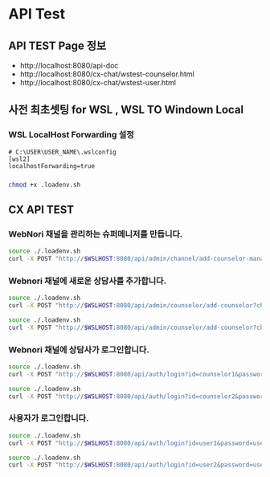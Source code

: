 # API Test

## API TEST Page 정보
- http://localhost:8080/api-doc
- http://localhost:8080/cx-chat/wstest-counselor.html
- http://localhost:8080/cx-chat/wstest-user.html


## 사전 최초셋팅 for WSL , WSL TO Windown Local

### WSL LocalHost Forwarding 설정
```
# C:\USER\USER_NAME\.wslconfig
[wsl2]
localhostForwarding=true
```

###
```bash
chmod +x .loadenv.sh
```
## CX API TEST

### WebNori 채널을 관리하는 슈퍼메니저를 만듭니다.

```bash
source ./.loadenv.sh
curl -X POST "http://$WSLHOST:8080/api/admin/channel/add-counselor-manager?channel=webnori"  
```

### Webnori 채널에 새로운 상담사를 추가합니다.

```bash
source ./.loadenv.sh
curl -X POST "http://$WSLHOST:8080/api/admin/counselor/add-counselor?channel=webnori&id=counselor1"
```

```bash
source ./.loadenv.sh
curl -X POST "http://$WSLHOST:8080/api/admin/counselor/add-counselor?channel=webnori&id=counselor2"
```

### Webnori 채널에 상담사가 로그인합니다.

```bash
source ./.loadenv.sh
curl -X POST "http://$WSLHOST:8080/api/auth/login?id=counselor1&password=counselor1&identifier=webnori&nick=counselor1&authType=counselor"    
```
```bash
source ./.loadenv.sh
curl -X POST "http://$WSLHOST:8080/api/auth/login?id=counselor2&password=counselor2&identifier=webnori&nick=counselor2&authType=counselor"    
```


###  사용자가 로그인합니다.

```bash
source ./.loadenv.sh
curl -X POST "http://$WSLHOST:8080/api/auth/login?id=user1&password=user1&identifier=user1&nick=sam&authType=user"
```

```bash
source ./.loadenv.sh
curl -X POST "http://$WSLHOST:8080/api/auth/login?id=user2&password=user2&identifier=user2&nick=sam2&authType=user"
```
